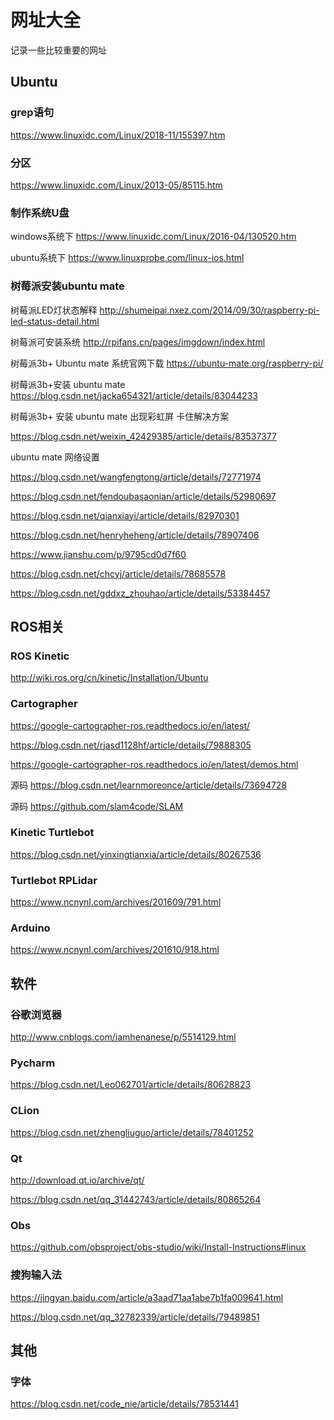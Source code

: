 # 网址大全

记录一些比较重要的网址



## Ubuntu

### grep语句

https://www.linuxidc.com/Linux/2018-11/155397.htm

### 分区

https://www.linuxidc.com/Linux/2013-05/85115.htm

### 制作系统U盘

windows系统下 https://www.linuxidc.com/Linux/2016-04/130520.htm

ubuntu系统下 https://www.linuxprobe.com/linux-ios.html

### 树莓派安装ubuntu mate

树莓派LED灯状态解释 http://shumeipai.nxez.com/2014/09/30/raspberry-pi-led-status-detail.html

树莓派可安装系统 http://rpifans.cn/pages/imgdown/index.html

树莓派3b+ Ubuntu mate 系统官网下载 https://ubuntu-mate.org/raspberry-pi/

树莓派3b+安装 ubuntu mate https://blog.csdn.net/jacka654321/article/details/83044233

树莓派3b+ 安装 ubuntu mate 出现彩虹屏 卡住解决方案

https://blog.csdn.net/weixin_42429385/article/details/83537377

ubuntu mate 网络设置

https://blog.csdn.net/wangfengtong/article/details/72771974

https://blog.csdn.net/fendoubasaonian/article/details/52980697

https://blog.csdn.net/qianxiayi/article/details/82970301

https://blog.csdn.net/henryheheng/article/details/78907406

https://www.jianshu.com/p/9795cd0d7f60

https://blog.csdn.net/chcyj/article/details/78685578

https://blog.csdn.net/gddxz_zhouhao/article/details/53384457

## ROS相关

### ROS Kinetic

http://wiki.ros.org/cn/kinetic/Installation/Ubuntu

### Cartographer

https://google-cartographer-ros.readthedocs.io/en/latest/

https://blog.csdn.net/rjasd1128hf/article/details/79888305

https://google-cartographer-ros.readthedocs.io/en/latest/demos.html

源码 https://blog.csdn.net/learnmoreonce/article/details/73694728

源码 https://github.com/slam4code/SLAM

### Kinetic Turtlebot

https://blog.csdn.net/yinxingtianxia/article/details/80267536

### Turtlebot RPLidar

https://www.ncnynl.com/archives/201609/791.html

### Arduino

https://www.ncnynl.com/archives/201610/918.html







## 软件

### 谷歌浏览器

http://www.cnblogs.com/iamhenanese/p/5514129.html

### Pycharm

https://blog.csdn.net/Leo062701/article/details/80628823

### CLion

https://blog.csdn.net/zhengliuguo/article/details/78401252

### Qt

http://download.qt.io/archive/qt/

https://blog.csdn.net/qq_31442743/article/details/80865264

### Obs

https://github.com/obsproject/obs-studio/wiki/Install-Instructions#linux

### 搜狗输入法

https://jingyan.baidu.com/article/a3aad71aa1abe7b1fa009641.html

https://blog.csdn.net/qq_32782339/article/details/79489851



## 其他

### 字体

https://blog.csdn.net/code_nie/article/details/78531441